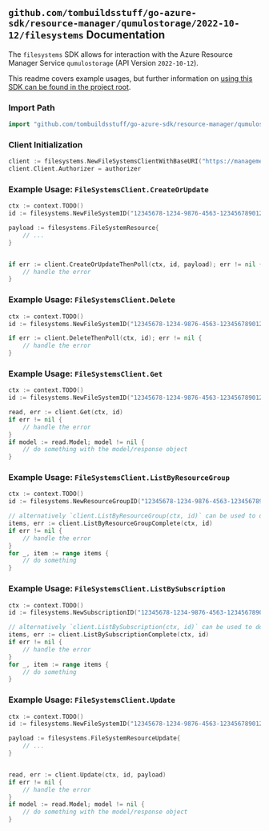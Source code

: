 
## `github.com/tombuildsstuff/go-azure-sdk/resource-manager/qumulostorage/2022-10-12/filesystems` Documentation

The `filesystems` SDK allows for interaction with the Azure Resource Manager Service `qumulostorage` (API Version `2022-10-12`).

This readme covers example usages, but further information on [using this SDK can be found in the project root](https://github.com/tombuildsstuff/go-azure-sdk/tree/main/docs).

### Import Path

```go
import "github.com/tombuildsstuff/go-azure-sdk/resource-manager/qumulostorage/2022-10-12/filesystems"
```


### Client Initialization

```go
client := filesystems.NewFileSystemsClientWithBaseURI("https://management.azure.com")
client.Client.Authorizer = authorizer
```


### Example Usage: `FileSystemsClient.CreateOrUpdate`

```go
ctx := context.TODO()
id := filesystems.NewFileSystemID("12345678-1234-9876-4563-123456789012", "example-resource-group", "fileSystemValue")

payload := filesystems.FileSystemResource{
	// ...
}


if err := client.CreateOrUpdateThenPoll(ctx, id, payload); err != nil {
	// handle the error
}
```


### Example Usage: `FileSystemsClient.Delete`

```go
ctx := context.TODO()
id := filesystems.NewFileSystemID("12345678-1234-9876-4563-123456789012", "example-resource-group", "fileSystemValue")

if err := client.DeleteThenPoll(ctx, id); err != nil {
	// handle the error
}
```


### Example Usage: `FileSystemsClient.Get`

```go
ctx := context.TODO()
id := filesystems.NewFileSystemID("12345678-1234-9876-4563-123456789012", "example-resource-group", "fileSystemValue")

read, err := client.Get(ctx, id)
if err != nil {
	// handle the error
}
if model := read.Model; model != nil {
	// do something with the model/response object
}
```


### Example Usage: `FileSystemsClient.ListByResourceGroup`

```go
ctx := context.TODO()
id := filesystems.NewResourceGroupID("12345678-1234-9876-4563-123456789012", "example-resource-group")

// alternatively `client.ListByResourceGroup(ctx, id)` can be used to do batched pagination
items, err := client.ListByResourceGroupComplete(ctx, id)
if err != nil {
	// handle the error
}
for _, item := range items {
	// do something
}
```


### Example Usage: `FileSystemsClient.ListBySubscription`

```go
ctx := context.TODO()
id := filesystems.NewSubscriptionID("12345678-1234-9876-4563-123456789012")

// alternatively `client.ListBySubscription(ctx, id)` can be used to do batched pagination
items, err := client.ListBySubscriptionComplete(ctx, id)
if err != nil {
	// handle the error
}
for _, item := range items {
	// do something
}
```


### Example Usage: `FileSystemsClient.Update`

```go
ctx := context.TODO()
id := filesystems.NewFileSystemID("12345678-1234-9876-4563-123456789012", "example-resource-group", "fileSystemValue")

payload := filesystems.FileSystemResourceUpdate{
	// ...
}


read, err := client.Update(ctx, id, payload)
if err != nil {
	// handle the error
}
if model := read.Model; model != nil {
	// do something with the model/response object
}
```

